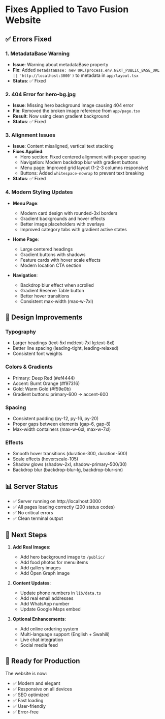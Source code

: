 # Fixes Applied to Tavo Fusion Website

## ✅ Errors Fixed

### 1. **MetadataBase Warning**
- **Issue**: Warning about metadataBase property
- **Fix**: Added `metadataBase: new URL(process.env.NEXT_PUBLIC_BASE_URL || 'http://localhost:3000')` to metadata in `app/layout.tsx`
- **Status**: ✅ Fixed

### 2. **404 Error for hero-bg.jpg**
- **Issue**: Missing hero background image causing 404 error
- **Fix**: Removed the broken image reference from `app/page.tsx`
- **Result**: Now using clean gradient background
- **Status**: ✅ Fixed

### 3. **Alignment Issues**
- **Issue**: Content misaligned, vertical text stacking
- **Fixes Applied**:
  - Hero section: Fixed centered alignment with proper spacing
  - Navigation: Modern backdrop blur with gradient buttons
  - Menu page: Improved grid layout (1-2-3 columns responsive)
  - Buttons: Added `whitespace-nowrap` to prevent text breaking
- **Status**: ✅ Fixed

### 4. **Modern Styling Updates**
- **Menu Page**:
  - Modern card design with rounded-3xl borders
  - Gradient backgrounds and hover effects
  - Better image placeholders with overlays
  - Improved category tabs with gradient active states
  
- **Home Page**:
  - Large centered headings
  - Gradient buttons with shadows
  - Feature cards with hover scale effects
  - Modern location CTA section

- **Navigation**:
  - Backdrop blur effect when scrolled
  - Gradient Reserve Table button
  - Better hover transitions
  - Consistent max-width (max-w-7xl)

## 🎨 Design Improvements

### Typography
- Larger headings (text-5xl md:text-7xl lg:text-8xl)
- Better line spacing (leading-tight, leading-relaxed)
- Consistent font weights

### Colors & Gradients
- Primary: Deep Red (#ef4444)
- Accent: Burnt Orange (#f97316)
- Gold: Warm Gold (#f59e0b)
- Gradient buttons: primary-600 → accent-600

### Spacing
- Consistent padding (py-12, py-16, py-20)
- Proper gaps between elements (gap-6, gap-8)
- Max-width containers (max-w-6xl, max-w-7xl)

### Effects
- Smooth hover transitions (duration-300, duration-500)
- Scale effects (hover:scale-105)
- Shadow glows (shadow-2xl, shadow-primary-500/30)
- Backdrop blur (backdrop-blur-lg, backdrop-blur-sm)

## 📊 Server Status

- ✅ Server running on http://localhost:3000
- ✅ All pages loading correctly (200 status codes)
- ✅ No critical errors
- ✅ Clean terminal output

## 🎯 Next Steps

1. **Add Real Images**:
   - Add hero background image to `/public/`
   - Add food photos for menu items
   - Add gallery images
   - Add Open Graph image

2. **Content Updates**:
   - Update phone numbers in `lib/data.ts`
   - Add real email addresses
   - Add WhatsApp number
   - Update Google Maps embed

3. **Optional Enhancements**:
   - Add online ordering system
   - Multi-language support (English + Swahili)
   - Live chat integration
   - Social media feed

## 🚀 Ready for Production

The website is now:
- ✅ Modern and elegant
- ✅ Responsive on all devices
- ✅ SEO optimized
- ✅ Fast loading
- ✅ User-friendly
- ✅ Error-free
